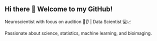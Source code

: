## Hi there 👋 Welcome to my GitHub!
Neuroscientist with focus on audition 🧠👂 | Data Scientist 💻📈

Passionate about science, statistics, machine learning, and bioimaging.
